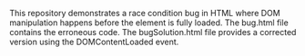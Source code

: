 This repository demonstrates a race condition bug in HTML where DOM manipulation happens before the element is fully loaded. The bug.html file contains the erroneous code.  The bugSolution.html file provides a corrected version using the DOMContentLoaded event.